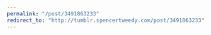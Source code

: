 ```yaml
---
permalink: "/post/3491863233"
redirect_to: "http://tumblr.spencertweedy.com/post/3491863233"
---
```

